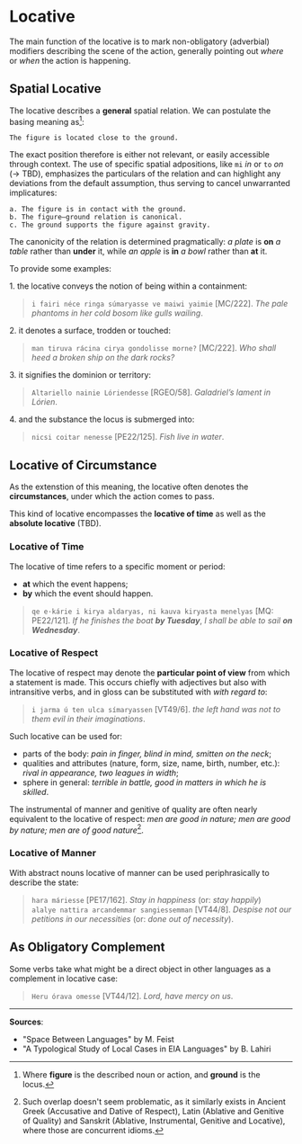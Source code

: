 # Locative

The main function of the locative is to mark non-obligatory (adverbial) modifiers describing the scene of the action, generally pointing out *where* or *when* the action is happening.

## Spatial Locative

The locative describes a **general** spatial relation. We can postulate the basing meaning as[^1]:

```text
The figure is located close to the ground.
```

The exact position therefore is either not relevant, or easily accessible through context. The use of specific spatial adpositions, like `mi` *in* or `to` *on* (&rarr; TBD), emphasizes the particulars of the relation and can highlight any deviations from the default assumption, thus serving to cancel unwarranted implicatures:

```text
a. The figure is in contact with the ground.
b. The figure–ground relation is canonical.
c. The ground supports the figure against gravity.
```
	
The canonicity of the relation is determined pragmatically: *a plate* is **on** *a table* rather than **under** it, while *an apple* is **in** *a bowl* rather than **at** it.

To provide some examples:

1\. the locative conveys the notion of being within a containment:

> `i fairi néce ringa súmaryasse ve maiwi yaimie` [MC/222]. *The pale phantoms in her cold bosom like gulls wailing*.

2\. it denotes a surface, trodden or touched:

> `man tiruva rácina cirya gondolisse morne?` [MC/222]. *Who shall heed a broken ship on the dark rocks?*

3\. it signifies the dominion or territory:

> `Altariello nainie Lóriendesse` [RGEO/58]. *Galadriel’s lament in Lórien*.

4\. and the substance the locus is submerged into:

> `nicsi coitar nenesse` [PE22/125]. *Fish live in water*. 

## Locative of Circumstance

As the extenstion of this meaning, the locative often denotes the **circumstances**, under which the action comes to pass.

This kind of locative encompasses the **locative of time** as well as the **absolute locative** (TBD). 

### Locative of Time

The locative of time refers to a specific moment or period:

+ **at** which the event happens;
+ **by** which the event should happen.

> `qe e·kárie i kirya aldaryas, ni kauva kiryasta menelyas` [MQ: PE22/121]. *If he finishes the boat* ***by Tuesday***, *I shall be able to sail* ***on Wednesday***.

### Locative of Respect

The locative of respect may denote the **particular point of view** from which a statement is made. This occurs chiefly with adjectives but also with intransitive verbs, and in gloss can be substituted with *with regard to*:

> `i jarma ú ten ulca símaryassen` [VT49/6]. *the left hand was not to them evil in their imaginations*.

Such locative can be used for:

+ parts of the body: *pain in finger, blind in mind, smitten on the neck*;
+ qualities and attributes (nature, form, size, name, birth, number, etc.): *rival in appearance, two leagues in width*;
+ sphere in general: *terrible in battle, good in matters in which he is skilled*.

The instrumental of manner and genitive of quality are often nearly equivalent to the locative of respect: *men are good in nature; men are good by nature; men are of good nature*[^2].

### Locative of Manner

With abstract nouns locative of manner can be used periphrasically to describe the state:

> `hara máriesse` [PE17/162]. *Stay in happiness* (or: *stay happily*)<br>
	`alalye nattira arcandemmar sangiessemman` [VT44/8]. *Despise not our petitions in our necessities* (or: *done out of necessity*).

## As Obligatory Complement

Some verbs take what might be a direct object in other languages as a complement in locative case: 

> `Heru órava omesse` [VT44/12]. *Lord, have mercy on us*.

[^1]: Where **figure** is the described noun or action, and **ground** is the locus.
[^2]: Such overlap doesn't seem problematic, as it similarly exists in Ancient Greek (Accusative and Dative of Respect), Latin (Ablative and Genitive of Quality) and Sanskrit (Ablative, Instrumental, Genitive and Locative), where those are concurrent idioms.

***

**Sources**:

+ "Space Between Languages" by M. Feist
+ "A Typological Study of Local Cases in EIA Languages" by B. Lahiri